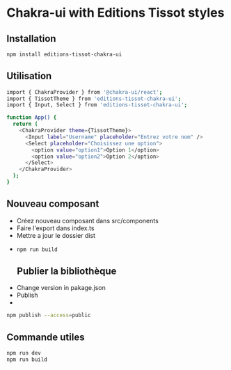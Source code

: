 # Chakra-ui with Editions Tissot styles

## Installation 
```bash 
npm install editions-tissot-chakra-ui
```

## Utilisation 
```bash 
import { ChakraProvider } from '@chakra-ui/react';
import { TissotTheme } from 'editions-tissot-chakra-ui';
import { Input, Select } from 'editions-tissot-chakra-ui';

function App() {
  return (
    <ChakraProvider theme={TissotTheme}>
      <Input label="Username" placeholder="Entrez votre nom" />
      <Select placeholder="Choisissez une option">
        <option value="option1">Option 1</option>
        <option value="option2">Option 2</option>
      </Select>
    </ChakraProvider>
  );
}
```
## Nouveau composant 
- Créez nouveau composant dans src/components
- Faire l\'export dans index.ts
- Mettre a jour le dossier dist
- ```bash 
  npm run build
  ```
  ## Publier la bibliothèque
- Change version in pakage.json
- Publish
- 
```bash  
npm publish --access=public
```  


## Commande utiles 
```bash
npm run dev
npm run build
```